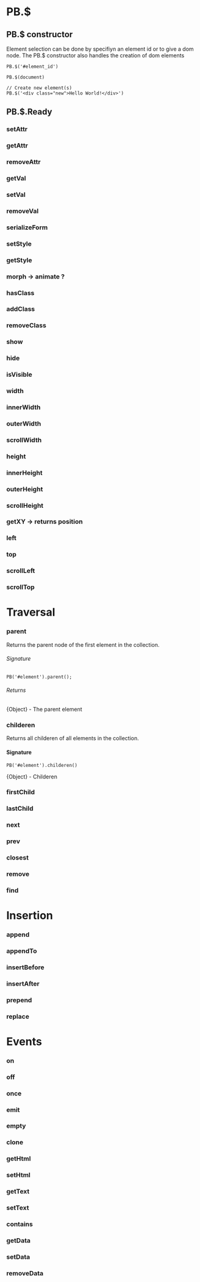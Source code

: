 # PB.$

## PB.$ constructor
Element selection can be done by specifiyn an element id or to give a dom node.
The PB.$ constructor also handles the creation of dom elements

~~~
PB.$('#element_id')

PB.$(document)

// Create new element(s)
PB.$('<div class="new">Hello World!</div>')
~~~

## PB.$.Ready


### setAttr
### getAttr
### removeAttr

### getVal
### setVal
### removeVal

### serializeForm

### setStyle
### getStyle

### morph -> animate ?

### hasClass
### addClass
### removeClass

### show
### hide
### isVisible
### width
### innerWidth
### outerWidth
### scrollWidth
### height
### innerHeight
### outerHeight
### scrollHeight

### getXY -> returns position
### left
### top

### scrollLeft
### scrollTop

# Traversal

### parent

Returns the parent node of the first element in the collection.

###### Signature
~~~
PB('#element').parent();
~~~

###### Returns
{Object} - The parent element

### childeren

Returns all childeren of all elements in the collection.

#### Signature
~~~
PB('#element').childeren()
~~~

{Object} - Childeren

### firstChild
### lastChild
### next
### prev
### closest
### remove
### find

# Insertion

### append
### appendTo
### insertBefore
### insertAfter
### prepend
### replace

# Events

### on
### off
### once
### emit

### empty
### clone

### getHtml
### setHtml
### getText
### setText

### contains

### getData
### setData
### removeData